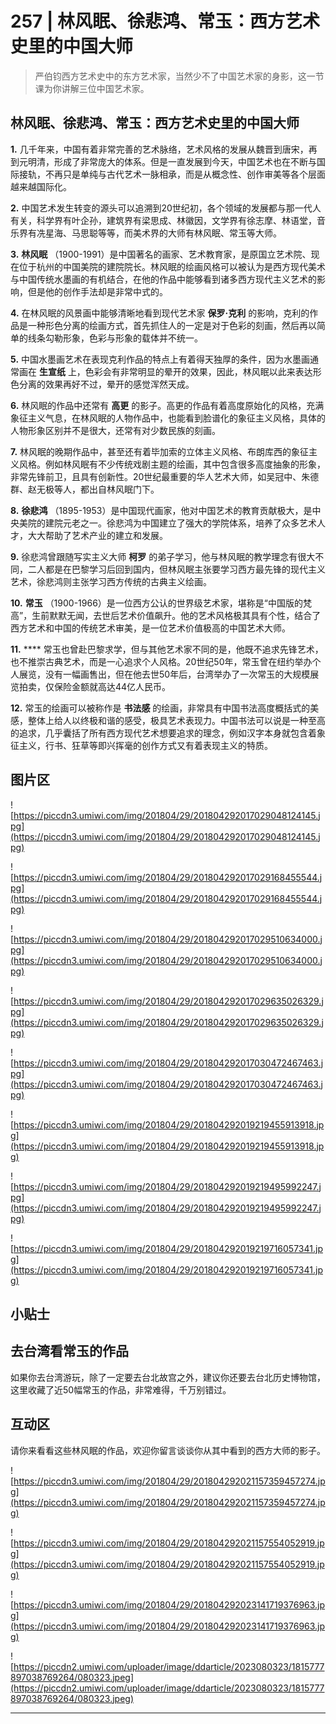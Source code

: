 # 257 | 林风眠、徐悲鸿、常玉：西方艺术史里的中国大师

> 严伯钧西方艺术史中的东方艺术家，当然少不了中国艺术家的身影，这一节课为你讲解三位中国艺术家。

## 林风眠、徐悲鸿、常玉：西方艺术史里的中国大师

 **1.** 几千年来，中国有着非常完善的艺术脉络，艺术风格的发展从魏晋到唐宋，再到元明清，形成了非常庞大的体系。但是一直发展到今天，中国艺术也在不断与国际接轨，不再只是单纯与古代艺术一脉相承，而是从概念性、创作审美等各个层面越来越国际化。

 **2.** 中国艺术发生转变的源头可以追溯到20世纪初，各个领域的发展都与那一代人有关，科学界有叶企孙，建筑界有梁思成、林徽因，文学界有徐志摩、林语堂，音乐界有冼星海、马思聪等等，而美术界的大师有林风眠、常玉等大师。

 **3.**  **林风眠** （1900-1991）是中国著名的画家、艺术教育家，是原国立艺术院、现在位于杭州的中国美院的建院院长。林风眠的绘画风格可以被认为是西方现代美术与中国传统水墨画的有机结合，在他的作品中能够看到诸多西方现代主义艺术的影响，但是他的创作手法却是非常中式的。

 **4.** 在林风眠的风景画中能够清晰地看到现代艺术家 **保罗·克利** 的影响，克利的作品是一种形色分离的绘画方式，首先抓住人的一定是对于色彩的刻画，然后再以简单的线条勾勒形象，色彩与形象的载体并不统一。

 **5.** 中国水墨画艺术在表现克利作品的特点上有着得天独厚的条件，因为水墨画通常画在 **生宣纸** 上，色彩会有非常明显的晕开的效果，因此，林风眠以此来表达形色分离的效果再好不过，晕开的感觉浑然天成。

 **6.** 林风眠的作品中还常有 **高更** 的影子。高更的作品有着高度原始化的风格，充满象征主义气息，在林风眠的人物作品中，也能看到脸谱化的象征主义风格，具体的人物形象区别并不是很大，还常有对少数民族的刻画。

 **7.** 林风眠的晚期作品中，甚至还有着毕加索的立体主义风格、布朗库西的象征主义风格。例如林风眠有不少传统戏剧主题的绘画，其中包含很多高度抽象的形象，非常先锋前卫，且具有创新性。20世纪最重要的华人艺术大师，如吴冠中、朱德群、赵无极等人，都出自林风眠门下。

 **8.**  **徐悲鸿** （1895-1953）是中国现代画家，他对中国艺术的教育贡献极大，是中央美院的建院元老之一。徐悲鸿为中国建立了强大的学院体系，培养了众多艺术人才，大大帮助了艺术产业的建立和发展。

 **9.** 徐悲鸿曾跟随写实主义大师 **柯罗** 的弟子学习，他与林风眠的教学理念有很大不同，二人都是在巴黎学习后回到国内，但林风眠主张要学习西方最先锋的现代主义艺术，徐悲鸿则主张学习西方传统的古典主义绘画。

 **10.**  **常玉** （1900-1966）是一位西方公认的世界级艺术家，堪称是“中国版的梵高”，生前默默无闻，去世后艺术价值飙升。他的艺术风格极其具有个性，结合了西方艺术和中国的传统艺术审美，是一位艺术价值极高的中国艺术大师。

 **11.**  **** 常玉也曾赴巴黎求学，但与其他艺术家不同的是，他既不追求先锋艺术，也不推崇古典艺术，而是一心追求个人风格。20世纪50年，常玉曾在纽约举办个人展览，没有一幅画售出，但在他去世50年后，台湾举办了一次常玉的大规模展览拍卖，仅保险金额就高达44亿人民币。

 **12.** 常玉的绘画可以被称作是 **书法感** 的绘画，非常具有中国书法高度概括式的美感，整体上给人以终极和谐的感受，极具艺术表现力。中国书法可以说是一种至高的追求，几乎囊括了所有西方现代艺术想要追求的理念，例如汉字本身就包含着象征主义，行书、狂草等即兴挥毫的创作方式又有着表现主义的特质。

## 图片区

![https://piccdn3.umiwi.com/img/201804/29/201804292017029048124145.jpg](https://piccdn3.umiwi.com/img/201804/29/201804292017029048124145.jpg)

![https://piccdn3.umiwi.com/img/201804/29/201804292017029168455544.jpg](https://piccdn3.umiwi.com/img/201804/29/201804292017029168455544.jpg)

![https://piccdn3.umiwi.com/img/201804/29/201804292017029510634000.jpg](https://piccdn3.umiwi.com/img/201804/29/201804292017029510634000.jpg)

![https://piccdn3.umiwi.com/img/201804/29/201804292017029635026329.jpg](https://piccdn3.umiwi.com/img/201804/29/201804292017029635026329.jpg)

![https://piccdn3.umiwi.com/img/201804/29/201804292017030472467463.jpg](https://piccdn3.umiwi.com/img/201804/29/201804292017030472467463.jpg)

![https://piccdn3.umiwi.com/img/201804/29/201804292019219455913918.jpg](https://piccdn3.umiwi.com/img/201804/29/201804292019219455913918.jpg)

![https://piccdn3.umiwi.com/img/201804/29/201804292019219495992247.jpg](https://piccdn3.umiwi.com/img/201804/29/201804292019219495992247.jpg)

![https://piccdn3.umiwi.com/img/201804/29/201804292019219716057341.jpg](https://piccdn3.umiwi.com/img/201804/29/201804292019219716057341.jpg)

## 小贴士

## 去台湾看常玉的作品

如果你去台湾游玩，除了一定要去台北故宫之外，建议你还要去台北历史博物馆，这里收藏了近50幅常玉的作品，非常难得，千万别错过。

## 互动区

请你来看看这些林风眠的作品，欢迎你留言谈谈你从其中看到的西方大师的影子。

![https://piccdn3.umiwi.com/img/201804/29/201804292021157359457274.jpg](https://piccdn3.umiwi.com/img/201804/29/201804292021157359457274.jpg)

![https://piccdn3.umiwi.com/img/201804/29/201804292021157554052919.jpg](https://piccdn3.umiwi.com/img/201804/29/201804292021157554052919.jpg)

![https://piccdn3.umiwi.com/img/201804/29/201804292023141719376963.jpg](https://piccdn3.umiwi.com/img/201804/29/201804292023141719376963.jpg)

![https://piccdn2.umiwi.com/uploader/image/ddarticle/2023080323/1815777897038769264/080323.jpeg](https://piccdn2.umiwi.com/uploader/image/ddarticle/2023080323/1815777897038769264/080323.jpeg)

---

